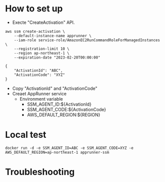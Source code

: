 # How to set up

+ Execte "CreateActivation" API.

```
aws ssm create-activation \
    --default-instance-name apprunner \
    --iam-role service-role/AmazonEC2RunCommandRoleForManagedInstances \
    --registration-limit 10 \
    --region ap-northeast-1 \
    --expiration-date "2023-02-20T00:00:00"

{
    "ActivationId": "ABC",
    "ActivationCode": "XYZ"
}

```

+ Copy "ActivationId" and "ActivationCode"
+ Creaet AppRunner service
    + Environment variable
        + SSM_AGENT_ID:${ActivationId}
        + SSM_AGENT_CODE:${ActivationCode}
        + AWS_DEFAULT_REGION:${REGION}

# Local test

```
docker run -d -e SSM_AGENT_ID=ABC -e SSM_AGENT_CODE=XYZ -e AWS_DEFAULT_REGION=ap-northeast-1 apprunner-ssm
```

# Troubleshooting


